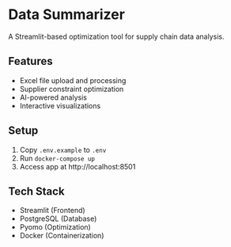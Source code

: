 # Data Summarizer

A Streamlit-based optimization tool for supply chain data analysis.

## Features
- Excel file upload and processing
- Supplier constraint optimization
- AI-powered analysis
- Interactive visualizations

## Setup
1. Copy `.env.example` to `.env`
2. Run `docker-compose up`
3. Access app at http://localhost:8501

## Tech Stack
- Streamlit (Frontend)
- PostgreSQL (Database)
- Pyomo (Optimization)
- Docker (Containerization)
